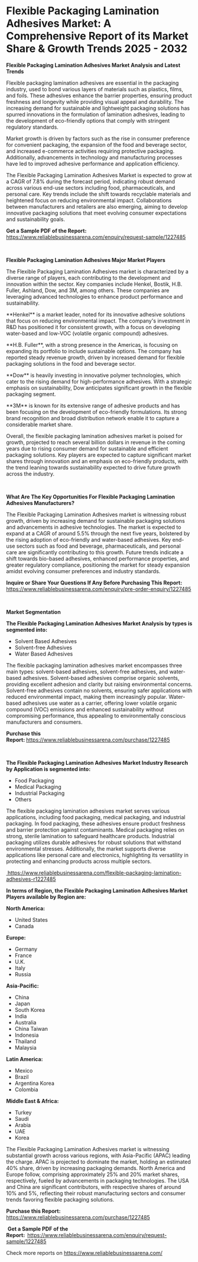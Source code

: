 <p><h1>Flexible Packaging Lamination Adhesives Market: A Comprehensive Report of its Market Share & Growth Trends 2025 - 2032</h1></p><p><strong>Flexible Packaging Lamination Adhesives Market Analysis and Latest Trends</strong></p>
<p><p>Flexible packaging lamination adhesives are essential in the packaging industry, used to bond various layers of materials such as plastics, films, and foils. These adhesives enhance the barrier properties, ensuring product freshness and longevity while providing visual appeal and durability. The increasing demand for sustainable and lightweight packaging solutions has spurred innovations in the formulation of lamination adhesives, leading to the development of eco-friendly options that comply with stringent regulatory standards.</p><p>Market growth is driven by factors such as the rise in consumer preference for convenient packaging, the expansion of the food and beverage sector, and increased e-commerce activities requiring protective packaging. Additionally, advancements in technology and manufacturing processes have led to improved adhesive performance and application efficiency.</p><p>The Flexible Packaging Lamination Adhesives Market is expected to grow at a CAGR of 7.8% during the forecast period, indicating robust demand across various end-use sectors including food, pharmaceuticals, and personal care. Key trends include the shift towards recyclable materials and heightened focus on reducing environmental impact. Collaborations between manufacturers and retailers are also emerging, aiming to develop innovative packaging solutions that meet evolving consumer expectations and sustainability goals.</p></p>
<p><strong>Get a Sample PDF of the Report:&nbsp;</strong> <a href="https://www.reliablebusinessarena.com/enquiry/request-sample/1227485?utm_campaign=3042&utm_medium=2&utm_source=Github&utm_content=ia&utm_term=03042025&utm_id=flexible-packaging-lamination-adhesives">https://www.reliablebusinessarena.com/enquiry/request-sample/1227485</a></p>
<p>&nbsp;</p>
<p><strong>Flexible Packaging Lamination Adhesives Major Market Players</strong></p>
<p><p>The Flexible Packaging Lamination Adhesives market is characterized by a diverse range of players, each contributing to the development and innovation within the sector. Key companies include Henkel, Bostik, H.B. Fuller, Ashland, Dow, and 3M, among others. These companies are leveraging advanced technologies to enhance product performance and sustainability.</p><p>**Henkel** is a market leader, noted for its innovative adhesive solutions that focus on reducing environmental impact. The company's investment in R&D has positioned it for consistent growth, with a focus on developing water-based and low-VOC (volatile organic compound) adhesives.</p><p>**H.B. Fuller**, with a strong presence in the Americas, is focusing on expanding its portfolio to include sustainable options. The company has reported steady revenue growth, driven by increased demand for flexible packaging solutions in the food and beverage sector.</p><p>**Dow** is heavily investing in innovative polymer technologies, which cater to the rising demand for high-performance adhesives. With a strategic emphasis on sustainability, Dow anticipates significant growth in the flexible packaging segment.</p><p>**3M** is known for its extensive range of adhesive products and has been focusing on the development of eco-friendly formulations. Its strong brand recognition and broad distribution network enable it to capture a considerable market share.</p><p>Overall, the flexible packaging lamination adhesives market is poised for growth, projected to reach several billion dollars in revenue in the coming years due to rising consumer demand for sustainable and efficient packaging solutions. Key players are expected to capture significant market shares through innovation and an emphasis on eco-friendly products, with the trend leaning towards sustainability expected to drive future growth across the industry.</p></p>
<p>&nbsp;</p>
<p><strong>What Are The Key Opportunities For Flexible Packaging Lamination Adhesives Manufacturers?</strong></p>
<p><p>The Flexible Packaging Lamination Adhesives market is witnessing robust growth, driven by increasing demand for sustainable packaging solutions and advancements in adhesive technologies. The market is expected to expand at a CAGR of around 5.5% through the next five years, bolstered by the rising adoption of eco-friendly and water-based adhesives. Key end-use sectors such as food and beverage, pharmaceuticals, and personal care are significantly contributing to this growth. Future trends indicate a shift towards bio-based adhesives, enhanced performance properties, and greater regulatory compliance, positioning the market for steady expansion amidst evolving consumer preferences and industry standards.</p></p>
<p><strong>Inquire or Share Your Questions If Any Before Purchasing This Report:</strong> <a href="https://www.reliablebusinessarena.com/enquiry/pre-order-enquiry/1227485?utm_campaign=3042&utm_medium=2&utm_source=Github&utm_content=ia&utm_term=03042025&utm_id=flexible-packaging-lamination-adhesives">https://www.reliablebusinessarena.com/enquiry/pre-order-enquiry/1227485</a></p>
<p>&nbsp;</p>
<p><strong>Market Segmentation</strong></p>
<p><strong>The Flexible Packaging Lamination Adhesives Market Analysis by types is segmented into:</strong></p>
<p><ul><li>Solvent Based Adhesives</li><li>Solvent-free Adhesives</li><li>Water Based Adhesives</li></ul></p>
<p><p>The flexible packaging lamination adhesives market encompasses three main types: solvent-based adhesives, solvent-free adhesives, and water-based adhesives. Solvent-based adhesives comprise organic solvents, providing excellent adhesion and clarity but raising environmental concerns. Solvent-free adhesives contain no solvents, ensuring safer applications with reduced environmental impact, making them increasingly popular. Water-based adhesives use water as a carrier, offering lower volatile organic compound (VOC) emissions and enhanced sustainability without compromising performance, thus appealing to environmentally conscious manufacturers and consumers.</p></p>
<p><strong>Purchase this Report:&nbsp;</strong><a href="https://www.reliablebusinessarena.com/purchase/1227485?utm_campaign=3042&utm_medium=2&utm_source=Github&utm_content=ia&utm_term=03042025&utm_id=flexible-packaging-lamination-adhesives">https://www.reliablebusinessarena.com/purchase/1227485</a></p>
<p>&nbsp;</p>
<p><strong>The Flexible Packaging Lamination Adhesives Market Industry Research by Application is segmented into:</strong></p>
<p><ul><li>Food Packaging</li><li>Medical Packaging</li><li>Industrial Packaging</li><li>Others</li></ul></p>
<p><p>The flexible packaging lamination adhesives market serves various applications, including food packaging, medical packaging, and industrial packaging. In food packaging, these adhesives ensure product freshness and barrier protection against contaminants. Medical packaging relies on strong, sterile lamination to safeguard healthcare products. Industrial packaging utilizes durable adhesives for robust solutions that withstand environmental stresses. Additionally, the market supports diverse applications like personal care and electronics, highlighting its versatility in protecting and enhancing products across multiple sectors.</p></p>
<p><a href="https://www.reliablebusinessarena.com/flexible-packaging-lamination-adhesives-r1227485?utm_campaign=3042&utm_medium=2&utm_source=Github&utm_content=ia&utm_term=03042025&utm_id=flexible-packaging-lamination-adhesives">&nbsp;https://www.reliablebusinessarena.com/flexible-packaging-lamination-adhesives-r1227485</a></p>
<p><strong>In terms of Region, the Flexible Packaging Lamination Adhesives Market Players available by Region are:</strong></p>
<p>
    <p> <strong> North America: </strong>
        <ul>
            <li>United States</li>
            <li>Canada</li>
        </ul>
        </p> 
    <p> <strong> Europe: </strong>
        <ul>
            <li>Germany</li>
            <li>France</li>
            <li>U.K.</li>
            <li>Italy</li>
            <li>Russia</li>
        </ul>
        </p> 
    <p> <strong> Asia-Pacific: </strong>
        <ul>
            <li>China</li>
            <li>Japan</li>
            <li>South Korea</li>
            <li>India</li>
            <li>Australia</li>
            <li>China Taiwan</li>
            <li>Indonesia</li>
            <li>Thailand</li>
            <li>Malaysia</li>
        </ul>
        </p> 
    <p> <strong> Latin America: </strong>
        <ul>
            <li>Mexico</li>
            <li>Brazil</li>
            <li>Argentina Korea</li>
            <li>Colombia</li>
        </ul>
        </p> 
    <p> <strong> Middle East & Africa: </strong>
        <ul>
            <li>Turkey</li>
            <li>Saudi</li>
            <li>Arabia</li>
            <li>UAE</li>
            <li>Korea</li>
        </ul>
    </p>
    </p>
<p><p>The Flexible Packaging Lamination Adhesives market is witnessing substantial growth across various regions, with Asia-Pacific (APAC) leading the charge. APAC is projected to dominate the market, holding an estimated 40% share, driven by increasing packaging demands. North America and Europe follow, comprising approximately 25% and 20% market shares, respectively, fueled by advancements in packaging technologies. The USA and China are significant contributors, with respective shares of around 10% and 5%, reflecting their robust manufacturing sectors and consumer trends favoring flexible packaging solutions.</p></p>
<p><strong>Purchase this Report: </strong><a href="https://www.reliablebusinessarena.com/purchase/1227485?utm_campaign=3042&utm_medium=2&utm_source=Github&utm_content=ia&utm_term=03042025&utm_id=flexible-packaging-lamination-adhesives">https://www.reliablebusinessarena.com/purchase/1227485</a></p>
<p>&nbsp;<strong>Get a Sample PDF of the Report:&nbsp;&nbsp;</strong><a href="https://www.reliablebusinessarena.com/enquiry/request-sample/1227485?utm_campaign=3042&utm_medium=2&utm_source=Github&utm_content=ia&utm_term=03042025&utm_id=flexible-packaging-lamination-adhesives">https://www.reliablebusinessarena.com/enquiry/request-sample/1227485</a></p>
<p><strong></strong></p>
<p>Check more reports on <a href="https://www.reliablebusinessarena.com/?utm_campaign=3042&utm_medium=2&utm_source=Github&utm_content=ia&utm_term=03042025&utm_id=flexible-packaging-lamination-adhesives">https://www.reliablebusinessarena.com/</a></p>